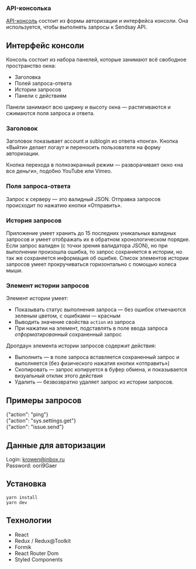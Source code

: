 ### API-консолька   

[API-консоль](https://boiling-badlands-88933.herokuapp.com) состоит из формы авторизации и интерфейса консоли. Она используется, чтобы выполнять запросы к Sendsay API.   

## Интерфейс консоли   

Консоль состоит из набора панелей, которые занимают всё свободное пространство окна:   
   
- Заголовка   
- Полей запроса-ответа   
- Истории запросов   
- Панели с действиям   
   
Панели занимают всю ширину и высоту окна — растягиваются и сжимаются поля запроса и ответа.   

### Заголовок   

Заголовок показывает account и sublogin из ответа «понга». Кнопка «Выйти» делает логаут и переносить пользователя на форму авторизации.
   
Кнопка перехода в полноэкранный режим — разворачивает окно «на все деньги», подобно YouTube или Vimeo.   

### Поля запроса-ответа   

Запрос к серверу — это валидный JSON. Отправка запросов происходит по нажатию кнопки «Отправить».   

### История запросов   

Приложение умеет хранить до 15 последних уникальных валидных запросов и умеет отображать их в обратном хронологическом порядке. Если запрос валиден (с точки зрения валидатора JSON), но при выполнении произошла ошибка, то запрос сохраняется в истории, но так же сохраняется информация об ошибке. Список элементов истории запросов умеет прокручиваться горизонтально с помощью колеса мыши.   

### Элемент истории запросов

Элемент истории умеет:   
   
- Показывать статус выполнения запроса — без ошибок отмечаются зеленым цветом, с ошибками — красным   
- Выводить значение свойства `action` из запроса    
- При нажатии на элемент, подставлять в поле ввода запроса *отформатированный* сохраненный запрос   
   
Дропдаун элемента истории запросов содержит действия:   

- Выполнить — в поле запроса вставляется сохраненный запрос и выполняется (без физического нажатия кнопки «отправить»)   
- Скопировать — запрос копируется в буфер обмена, и показывается визуальный отклик этого действия   
- Удалить — безвозвратно удаляет запрос из истории запросов.   
## Примеры запросов   
   
{"action": "ping"}   
{"action": "sys.settings.get"}   
{"action": "issue.send"}
## Данные для авторизации   
   
Login: krowen@inbox.ru   
Password: oori9Gaer 

## Установка   

`yarn install`   
`yarn dev`   

## Технологии   

* React   
* Redux / Redux@Toolkit   
* Formik   
* React Router Dom   
* Styled Components 
